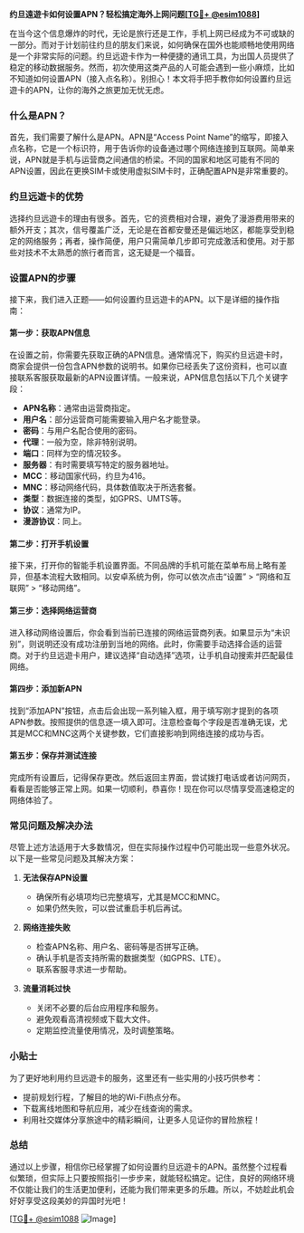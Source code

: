 **约旦遠遊卡如何设置APN？轻松搞定海外上网问题[[TG💪+ @esim1088](https://t.me/s/esim1088)]**

在当今这个信息爆炸的时代，无论是旅行还是工作，手机上网已经成为不可或缺的一部分。而对于计划前往约旦的朋友们来说，如何确保在国外也能顺畅地使用网络是一个非常实际的问题。约旦远遊卡作为一种便捷的通讯工具，为出国人员提供了稳定的移动数据服务。然而，初次使用这类产品的人可能会遇到一些小麻烦，比如不知道如何设置APN（接入点名称）。别担心！本文将手把手教你如何设置约旦远遊卡的APN，让你的海外之旅更加无忧无虑。

### 什么是APN？

首先，我们需要了解什么是APN。APN是“Access Point Name”的缩写，即接入点名称，它是一个标识符，用于告诉你的设备通过哪个网络连接到互联网。简单来说，APN就是手机与运营商之间通信的桥梁。不同的国家和地区可能有不同的APN设置，因此在更换SIM卡或使用虚拟SIM卡时，正确配置APN是非常重要的。

### 约旦远遊卡的优势

选择约旦远遊卡的理由有很多。首先，它的资费相对合理，避免了漫游费用带来的额外开支；其次，信号覆盖广泛，无论是在首都安曼还是偏远地区，都能享受到稳定的网络服务；再者，操作简便，用户只需简单几步即可完成激活和使用。对于那些对技术不太熟悉的旅行者而言，这无疑是一个福音。

### 设置APN的步骤

接下来，我们进入正题——如何设置约旦远遊卡的APN。以下是详细的操作指南：

#### 第一步：获取APN信息

在设置之前，你需要先获取正确的APN信息。通常情况下，购买约旦远遊卡时，商家会提供一份包含APN参数的说明书。如果你已经丢失了这份资料，也可以直接联系客服获取最新的APN设置详情。一般来说，APN信息包括以下几个关键字段：
- **APN名称**：通常由运营商指定。
- **用户名**：部分运营商可能需要输入用户名才能登录。
- **密码**：与用户名配合使用的密码。
- **代理**：一般为空，除非特别说明。
- **端口**：同样为空的情况较多。
- **服务器**：有时需要填写特定的服务器地址。
- **MCC**：移动国家代码，约旦为416。
- **MNC**：移动网络代码，具体数值取决于所选套餐。
- **类型**：数据连接的类型，如GPRS、UMTS等。
- **协议**：通常为IP。
- **漫游协议**：同上。

#### 第二步：打开手机设置

接下来，打开你的智能手机设置界面。不同品牌的手机可能在菜单布局上略有差异，但基本流程大致相同。以安卓系统为例，你可以依次点击“设置” > “网络和互联网” > “移动网络”。

#### 第三步：选择网络运营商

进入移动网络设置后，你会看到当前已连接的网络运营商列表。如果显示为“未识别”，则说明还没有成功注册到当地的网络。此时，你需要手动选择合适的运营商。对于约旦远遊卡用户，建议选择“自动选择”选项，让手机自动搜索并匹配最佳网络。

#### 第四步：添加新APN

找到“添加APN”按钮，点击后会出现一系列输入框，用于填写刚才提到的各项APN参数。按照提供的信息逐一填入即可。注意检查每个字段是否准确无误，尤其是MCC和MNC这两个关键参数，它们直接影响到网络连接的成功与否。

#### 第五步：保存并测试连接

完成所有设置后，记得保存更改。然后返回主界面，尝试拨打电话或者访问网页，看看是否能够正常上网。如果一切顺利，恭喜你！现在你可以尽情享受高速稳定的网络体验了。

### 常见问题及解决办法

尽管上述方法适用于大多数情况，但在实际操作过程中仍可能出现一些意外状况。以下是一些常见问题及其解决方案：

1. **无法保存APN设置**
   - 确保所有必填项均已完整填写，尤其是MCC和MNC。
   - 如果仍然失败，可以尝试重启手机后再试。

2. **网络连接失败**
   - 检查APN名称、用户名、密码等是否拼写正确。
   - 确认手机是否支持所需的数据类型（如GPRS、LTE）。
   - 联系客服寻求进一步帮助。

3. **流量消耗过快**
   - 关闭不必要的后台应用程序和服务。
   - 避免观看高清视频或下载大文件。
   - 定期监控流量使用情况，及时调整策略。

### 小贴士

为了更好地利用约旦远遊卡的服务，这里还有一些实用的小技巧供参考：
- 提前规划行程，了解目的地的Wi-Fi热点分布。
- 下载离线地图和导航应用，减少在线查询的需求。
- 利用社交媒体分享旅途中的精彩瞬间，让更多人见证你的冒险旅程！

### 总结

通过以上步骤，相信你已经掌握了如何设置约旦远遊卡的APN。虽然整个过程看似繁琐，但实际上只要按照指引一步步来，就能轻松搞定。记住，良好的网络环境不仅能让我们的生活更加便利，还能为我们带来更多的乐趣。所以，不妨趁此机会好好享受这段美妙的异国时光吧！

[[TG💪+ @esim1088](https://t.me/s/esim1088) ![Image](https://i.postimg.cc/4NQfJmqS/Snipaste-2025-05-13-00-14-12.png)]